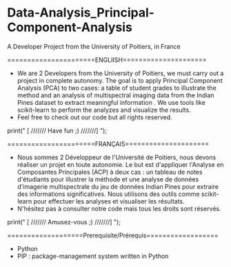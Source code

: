 # Data-Analysis_Principal-Component-Analysis

A Developer Project from the University of Poitiers, in France

======================ENGLIISH=====================

* We are 2 Developers from the University of Poitiers, we must carry out a project in complete autonomy. The goal is to apply Principal Component Analysis (PCA) to two cases: a table of student grades to illustrate the method and an analysis of multispectral imaging data from the Indian Pines dataset to extract meaningful information . We use tools like scikit-learn to perform the analyzes and visualize the results.
* Feel free to check out our code but all rights reserved.

print(" [ /////// Have fun ;) ///////] ");

======================FRANÇAIS=====================

* Nous sommes 2 Développeur de l'Université de Poitiers, nous devons réaliser un projet en toute autonomie. Le but est d'appliquer l'Analyse en Composantes Principales (ACP) à deux cas : un tableau de notes d'étudiants pour illustrer la méthode et une analyse de données d'imagerie multispectrale du jeu de données Indian Pines pour extraire des informations significatives. Nous utilisons des outils comme scikit-learn pour effectuer les analyses et visualiser les résultats.
* N'hésitez pas à consulter notre code mais tous les droits sont réservés.

print(" [ /////// Amusez-vous ;) ///////] ");

===================Prerequisite/Prérequis==================

*  Python
*  PIP : package-management system written in Python


